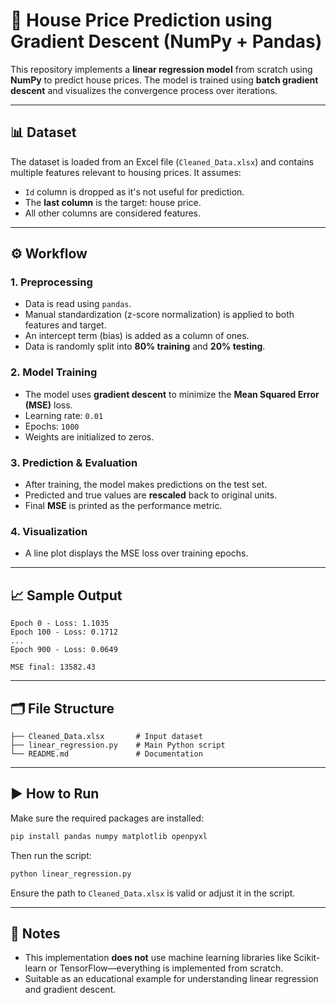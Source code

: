 

# 🧮 House Price Prediction using Gradient Descent (NumPy + Pandas)

This repository implements a **linear regression model** from scratch using **NumPy** to predict house prices. The model is trained using **batch gradient descent** and visualizes the convergence process over iterations.

---

## 📊 Dataset

The dataset is loaded from an Excel file (`Cleaned_Data.xlsx`) and contains multiple features relevant to housing prices. It assumes:

* `Id` column is dropped as it's not useful for prediction.
* The **last column** is the target: house price.
* All other columns are considered features.

---

## ⚙️ Workflow

### 1. **Preprocessing**

* Data is read using `pandas`.
* Manual standardization (z-score normalization) is applied to both features and target.
* An intercept term (bias) is added as a column of ones.
* Data is randomly split into **80% training** and **20% testing**.

### 2. **Model Training**

* The model uses **gradient descent** to minimize the **Mean Squared Error (MSE)** loss.
* Learning rate: `0.01`
* Epochs: `1000`
* Weights are initialized to zeros.

### 3. **Prediction & Evaluation**

* After training, the model makes predictions on the test set.
* Predicted and true values are **rescaled** back to original units.
* Final **MSE** is printed as the performance metric.

### 4. **Visualization**

* A line plot displays the MSE loss over training epochs.

---

## 📈 Sample Output

```
Epoch 0 - Loss: 1.1035
Epoch 100 - Loss: 0.1712
...
Epoch 900 - Loss: 0.0649

MSE final: 13582.43
```

---

## 🗂️ File Structure

```
├── Cleaned_Data.xlsx       # Input dataset
├── linear_regression.py    # Main Python script
└── README.md               # Documentation
```

---

## ▶️ How to Run

Make sure the required packages are installed:

```bash
pip install pandas numpy matplotlib openpyxl
```

Then run the script:

```bash
python linear_regression.py
```

Ensure the path to `Cleaned_Data.xlsx` is valid or adjust it in the script.

---

## 📌 Notes

* This implementation **does not** use machine learning libraries like Scikit-learn or TensorFlow—everything is implemented from scratch.
* Suitable as an educational example for understanding linear regression and gradient descent.




